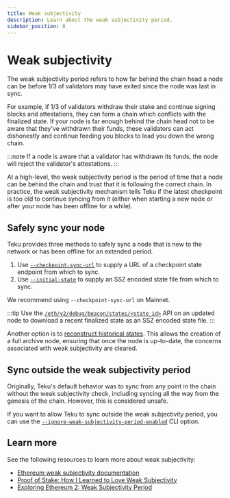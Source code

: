 ```yaml
---
title: Weak subjectivity
description: Learn about the weak subjectivity period.
sidebar_position: 8
---
```


# Weak subjectivity

The weak subjectivity period refers to how far behind the chain head a node can be before 1/3 of
validators may have exited since the node was last in sync.

For example, if 1/3 of validators withdraw their stake and continue signing blocks and attestations,
they can form a chain which conflicts with the finalized state.
If your node is far enough behind the chain head not to be aware that they've withdrawn their funds,
these validators can act dishonestly and continue feeding you blocks to lead you down the wrong chain.

:::note
If a node is aware that a validator has withdrawn its funds, the node will reject the validator's attestations.
:::

At a high-level, the weak subjectivity period is the period of time that a node can be behind the
chain and trust that it is following the correct chain.
In practice, the weak subjectivity mechanism tells Teku if the latest checkpoint is too old to
continue syncing from it (either when starting a new node or after your node has been offline for a while).


## Safely sync your node

Teku provides three methods to safely sync a node that is new to the network or has been offline for an extended period.

1. Use [`--checkpoint-sync-url`](../reference/cli/index.md#checkpoint-sync-url) to supply a URL of a
    checkpoint state endpoint from which to sync.
2. Use [`--initial-state`](../reference/cli/index.md#initial-state) to supply an SSZ encoded state
    file from which to sync.

We recommend using `--checkpoint-sync-url` on Mainnet.

:::tip
Use the [`/eth/v2/debug/beacon/states/<state_id>`](https://consensys.github.io/teku/#tag/Debug/operation/getStateV2)
API on an updated node to download a recent finalized state as an SSZ encoded state file.
:::

Another option is to [reconstruct historical states](../how-to/reconstruct-historical-states.md).
This allows the creation of a full archive node, ensuring that once the node is
up-to-date, the concerns associated with weak subjectivity are cleared.

## Sync outside the weak subjectivity period

Originally, Teku's default behavior was to sync from any point in the chain without the weak
subjectivity check, including syncing all the way from the genesis of the chain.
However, this is considered unsafe.

If you want to allow Teku to sync outside the weak subjectivity period, you can use the
[`--ignore-weak-subjectivity-period-enabled`](../reference/cli/index.md#ignore-weak-subjectivity-period-enabled)
CLI option.

## Learn more

See the following resources to learn more about weak subjectivity:

- [Ethereum weak subjectivity documentation](https://ethereum.org/en/developers/docs/consensus-mechanisms/pos/weak-subjectivity/)
- [Proof of Stake: How I Learned to Love Weak Subjectivity](https://blog.ethereum.org/2014/11/25/proof-stake-learned-love-weak-subjectivity)
- [Exploring Ethereum 2: Weak Subjectivity Period](https://www.symphonious.net/2019/11/27/exploring-ethereum-2-weak-subjectivity-period/)
